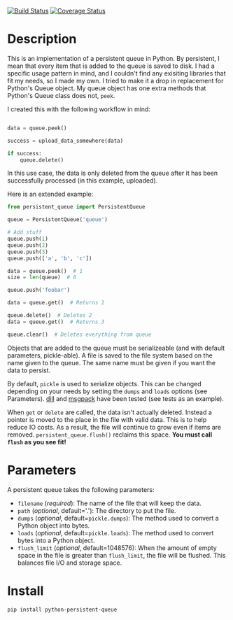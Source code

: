 [![Build Status](https://travis-ci.org/philipbl/python-persistent-queue.svg?branch=master)](https://travis-ci.org/philipbl/python-persistent-queue) [![Coverage Status](https://coveralls.io/repos/github/philipbl/python-persistent-queue/badge.svg?branch=master)](https://coveralls.io/github/philipbl/python-persistent-queue?branch=master)

# Description

This is an implementation of a persistent queue in Python. By persistent, I mean that every item that is added to the queue is saved to disk. I had a specific usage pattern in mind, and I couldn't find any exisiting libraries that fit my needs, so I made my own. I tried to make it a drop in replacement for Python's Queue object. My queue object has one extra methods that Python's Queue class does not, `peek`. 

I created this with the following workflow in mind:

```python

data = queue.peek()

success = upload_data_somewhere(data)

if success:
    queue.delete()

```

In this use case, the data is only deleted from the queue after it has been successfully processed (in this example, uploaded). 

Here is an extended example:

```python
from persistent_queue import PersistentQueue

queue = PersistentQueue('queue')

# Add stuff
queue.push(1)
queue.push(2)
queue.push(3)
queue.push(['a', 'b', 'c'])

data = queue.peek()  # 1
size = len(queue)  # 6

queue.push('foobar')

data = queue.get()  # Returns 1

queue.delete()  # Deletes 2
data = queue.get()  # Returns 3

queue.clear()  # Deletes everything from queue
```

Objects that are added to the queue must be serializeable (and with default parameters, pickle-able). A file is saved to the file system based on the name given to the queue. The same name must be given if you want the data to persist.


By default, `pickle` is used to serialize objects. This can be changed depending on your needs by setting the `dumps` and `loads` options (see Parameters). [dill](http://trac.mystic.cacr.caltech.edu/project/pathos/wiki/dill.html) and [msgpack](https://github.com/msgpack/msgpack-python) have been tested (see tests as an example).

When `get` or `delete` are called, the data isn't actually deleted. Instead a pointer is moved to the place in the file with valid data. This is to help reduce IO costs. As a result, the file will continue to grow even if items are removed. `persistent_queue.flush()` reclaims this space. **You must call `flush` as you see fit!**

# Parameters

A persistent queue takes the following parameters:

- `filename` (*required*): The name of the file that will keep the data.
- `path` (*optional*, default='.'): The directory to put the file.
- `dumps` (*optional*, default=`pickle.dumps`): The method used to convert a Python object into bytes.
- `loads` (*optional*, default=`pickle.loads`): The method used to convert bytes into a Python object.
- `flush_limit` (*optional*, default=1048576): When the amount of empty space in the file is greater than `flush_limit`, the file will be flushed. This balances file I/O and storage space.

# Install

```
pip install python-persistent-queue
```
